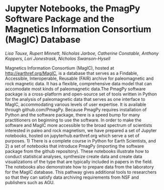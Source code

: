 # Jupyter Notebooks, the PmagPy Software Package and the Magnetics Information Consortium (MagIC) Database

*Lisa Tauxe, Rupert Minnett, Nicholas Jarboe, Catherine Constable, Anthony Koppers, Lori Jonestrask, Nicholas Swanson-Hysell*

Magnetics Information Consortium (MagIC), hosted at http://earthref.org/MagIC, is a database that serves as a Findable, Accessible, Interoperable, Reusable (FAIR) archive for paleomagnetic and rock magnetic data. It has a flexible, comprehensive data model that can accomodate most kinds of paleomagnetic data.The PmagPy software package is a cross-platform and open-source set of tools written in Python for the analysis of paleomagnetic data that serves as one interface to MagIC, accommodating various levels of user expertise. It is available through github.com/PmagPy. Because PmagPy requires installation of Python and the software package, there is a speed bump for many practitioners on beginning to use the software. In order to make the software and MagIC more accessible to the broad spectrum of scientists interested in paleo and rock magnetism, we have prepared a set of Jupyter notebooks, hosted on jupyterhub.earthref.org which serve a set of purposes. 1) There is a complete course in Python for Earth Scientists, and 2) a set of notebooks that introduce PmagPy (importing the software package from the github repository). These notebooks illustrate how to conduct statistical analyses, synthesize create data and create data visualizations of the type that are typically included in papers in the field. The notebooks also demonstrate how to prepare data from the laboratory for the MagIC database. This pathway gives additional tools to researchers so that they can satisfy data archiving requirements from NSF and publishers such as AGU. 
